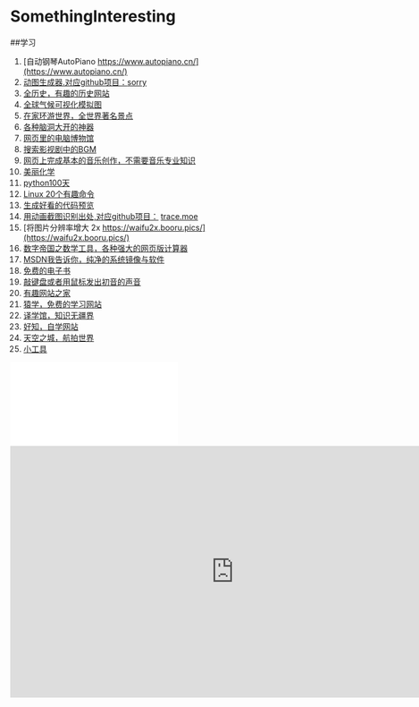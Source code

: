 # SomethingInteresting
##学习
1. [自动钢琴AutoPiano https://www.autopiano.cn/](https://www.autopiano.cn/)
2. [动图生成器.对应github项目：](https://sorry.xuty.cc/hataraku/)[sorry](https://github.com/xtyxtyx/sorry)
3. [全历史，有趣的历史网站](https://www.allhistory.com/)
4. [全球气候可视化模拟图](https://earth.nullschool.net/)
5. [在家环游世界，全世界著名景点](http://www.airpano.com/)
6. [各种脑洞大开的神器](https://alteredqualia.com/)
7. [网页里的电脑博物馆](http://www.dnbwg.com/)
8. [搜索影视剧中的BGM](https://www.tunefind.com/ )
9. [网页上完成基本的音乐创作，不需要音乐专业知识](https://learningmusic.ableton.com/zh )
10. [美丽化学](http://www.envisioningchemistry.cn/)
11. [python100天](https://github.com/jackfrued/Python-100-Days)
12. [Linux 20个有趣命令]( https://blog.csdn.net/alan00000/article/details/51853838 )
13. [生成好看的代码预览](https://carbon.now.sh/ )
14. [用动画截图识别出处,对应github项目：](https://trace.moe/) [trace.moe](https://github.com/soruly/trace.moe)
15. [将图片分辨率增大 2x https://waifu2x.booru.pics/](https://waifu2x.booru.pics/)
16. [数字帝国之数学工具，各种强大的网页版计算器](https://zh.numberempire.com/)
17. [MSDN我告诉你，纯净的系统镜像与软件](http://msdn.itellyou.cn/)
18. [免费的电子书](http://freecomputerbooks.com/)
19. [敲键盘或者用鼠标发出初音的声音](https://aidn.jp/mikutap/)
20. [有趣网站之家](https://youquhome.com/)
21. [猿学，免费的学习网站](http://yuanxue365.com/)
22. [译学馆，知识无疆界](https://www.yxgapp.com/)
23. [好知，自学网站](http://howzhi.com/)
24. [天空之城，航拍世界](https://www.skypixel.com/)
25. [小工具](http://www.gjw123.com/)
<iframe src="//player.bilibili.com/player.html?aid=83746982&cid=143260310&page=1" scrolling="no" border="0" frameborder="no" framespacing="0" allowfullscreen="true"> </iframe>
<iframe 
    height=450 
    width=800 
    src="http://player.youku.com/embed/XMzMxMjE0MjY4NA==" 
    frameborder=0 
    allowfullscreen>
</iframe>
